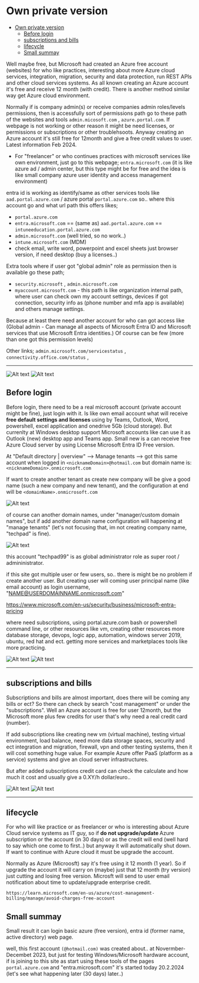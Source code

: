 # Own private version

- [Own private version](#own-private-version)
  * [Before login](#before-login)
  * [subscriptions and bills](#subscriptions-and-bills)
  * [lifecycle](#lifecycle)
  * [Small summay](#small-summay)

Well maybe free, but Microsoft had created an Azure free account (websites) for who like practices, interesting about more Azure cloud services, integration, migration, security and data protection, run REST APIs and other cloud services systems. As all known creating an Azure account it's free and receive 12 month (with credit). There is another method similar way get Azure cloud environment. 

Normally if is company admin(s) or receive companies admin roles/levels permissions, then is accessfully sort of permissions path go to these path of the websites and tools `admin.micosoft.com` , `azure.portal.com`. If webpage is not working or other reason it might be need licenses, or permissions or subscriptions or other troublehsoots. Anyway creating an Azure account it's still free for 12month and give a free credit values to user. Latest information Feb 2024.

- For "freelancer" or who continues practices with microsoft services like own environment, just go to this webpage; `entra.microsoft.com` (it is like azure ad / admin center, but this type might be for free and the idea is like small company azure user identity and access management environment)

entra id is working as identify/same as other services tools like `aad.portal.azure.com` / azure portal `portal.azure.com`
so.. where this account go and what url path this offers likes;
- `portal.azure.com`
- `entra.microsoft.com` == (same as) `aad.portal.azure.com` == `intuneeducation.portal.azure.com`
- `admin.microsoft.com` (well tried, so no work..) 
- `intune.microsoft.com` (MDM)
- check email, write word, powerpoint and excel sheets just browser version, if need desktop (buy a licenses..)

Extra tools where if user got "global admin" role as permission then is available go these path; 
- `security.microsoft` , `admin.microsoft.com`
- `myaccount.microsoft.com` - this path is like organization internal path, where user can check own my account settings, devices if got connection, security info as (phone number and mfa app is available) and others manage settings.

Because at least there need another account for who can got access like (Global admin - Can manage all aspects of Microsoft Entra ID and Microsoft services that use Microsoft Entra identities.) Of course can be few (more than one got this permission levels)

Other links;
`admin.microsoft.com/servicestatus` , `connectivity.office.com/status` , 

<hr>

![Alt text](images/1.png)
![Alt text](images/2.png)

## Before login 

Before login, there need to be a real microsoft account (private account might be fine), just login with it. Is like own email account what will receive <b> free default settings and licenses </b> using by Teams, Outlook, Word, powershell, excel application and onedrive 5Gb (cloud storage). But currenlty at Windows desktop support Microsoft accounts like can use it as Outlook (new) desktop app and Teams app. Small new is a can receive free Azure Cloud server by using License Microsoft Entra ID Free version.

At "Default directory | overview" --> Manage tenants --> got this same account when logged in `<nicknameDomain>@hotmail.com`
but domain name is: `<nicknameDomain>.onmicrosoft.com`

If want to create another tenant as create new company will be give a good name (such a new company and new tenant), and the configuration at end will be `<domainName>.onmicrosoft.com`

![Alt text](images/3.png)

of course can another domain names, under "manager/custom domain names", but if add another domain name configuration will happening at "manage tenants" (let's not focusing that, im not creating company name, "techpad" is fine).

![Alt text](images/4.png)

this account "techpad99" is as global administrator role as super root / admininistrator.

if this site got multiple user or few users, so.. there is might be no problem if create another user. But creating user will coming user principal name (like email account) as login username, "NAME@USERDOMAINNAME.onmicrosoft.com"

https://www.microsoft.com/en-us/security/business/microsoft-entra-pricing

where need subscriptions, using portal.azure.com bash or powershell command line, or other resources like vm, creating other resources more database storage, devops, logic app, automation, windows server 2019, ubuntu, red hat and ect. getting more services and marketplaces tools like more practicing.

![Alt text](images/5.png)
![Alt text](images/6.png)

<hr> 

## subscriptions and bills

Subscriptions and bills are almost important, does there will be coming any bills or ect? So there can check by search "cost management" or under the "subscriptions". Well an Azure account is free for user 12month, but the Microsoft more plus few credits for user that's why need a real credit card (number).

If add subscriptions like creating new vm (virtual machine), testing virtual environment, load balance, need more data storage spaces, security and ect integration and migration, firewall, vpn and other testing systems, then it will cost something huge value. For example Azure offer PaaS (platform as a service) systems and give an cloud server infrastructures. 

But after added subscriptions credit card can check the calculate and how much it cost and usually give a 0.XY/h dollar/euro..

![Alt text](images/17.png)
![Alt text](images/18.png)

<hr>

## lifecycle

For who will like practice or as freelancer or who is interesting about Azure Cloud service systems as IT guy, so if <b>do not upgrade/update </b> Azure subscription or the account (in 30 days) or as the credit will end (well hard to say which one come to first..) but anyway it will automatically shut down. If want to continue with Azure cloud it must be upgrade the account. 

Normally as Azure (Microosft) say it's free using it 12 month (1 year). So if upgrade the account it will carry on (maybe) just that 12 month (try version) just cutting and losing free version. Microsft will send to user email notification about time to update/upgrade enterprise credit.

`https://learn.microsoft.com/en-us/azure/cost-management-billing/manage/avoid-charges-free-account`

<h>

## Small summay

Small result it can login basic azure (free version), entra id (former name, active directory) web page.

well, this first account `(@hotmail.com)` was created about.. at Novermber-Decembet 2023, but just for testing Windows/Microsoft hardware account, if is joining to this site as start using these tools of the pages `portal.azure.com` and "entra.microsoft.com" it's started today 20.2.2024 (let's see what happening later (30 days) later..)
